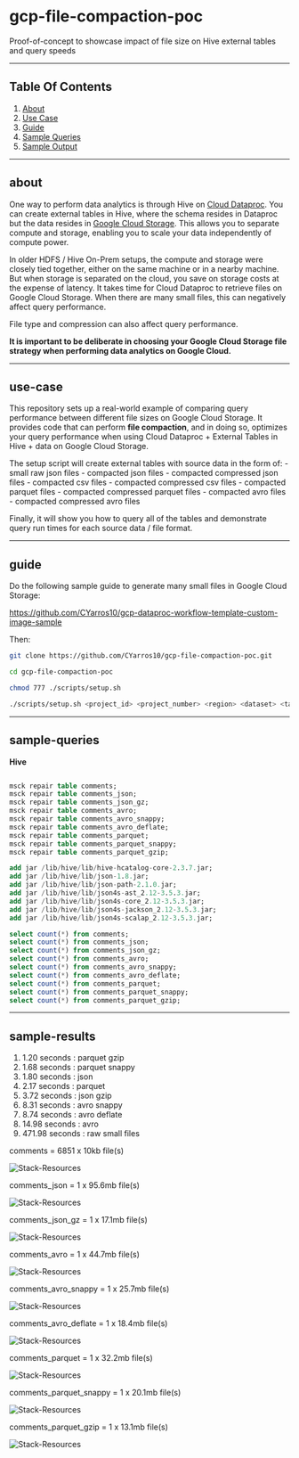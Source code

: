 # gcp-file-compaction-poc

Proof-of-concept to showcase impact of file size on Hive external tables and query speeds

----

## Table Of Contents

1. [About](#about)
2. [Use Case](#use-case)
3. [Guide](#guide)
4. [Sample Queries](#sample-queries)
5. [Sample Output](#sample-output)


----

## about

One way to perform data analytics is through Hive on [Cloud Dataproc]().  You can create external tables in Hive, where the schema resides in Dataproc but the data resides in [Google Cloud Storage]().  This allows you to separate compute and storage, enabling you to scale your data independently of compute power.  

In older HDFS / Hive On-Prem setups, the compute and storage were closely tied together, either on the same machine or in a nearby machine.  But when storage is separated on the cloud, you save on storage costs at the expense of latency.  It takes time for Cloud Dataproc to retrieve files on Google Cloud Storage.  When there are many small files, this can negatively affect query performance.

File type and compression can also affect query performance.  

**It is important to be deliberate in choosing your Google Cloud Storage file strategy when performing data analytics on Google Cloud.**


----

## use-case

This repository sets up a real-world example of comparing query performance between different file sizes on Google Cloud Storage.  It provides code that can perform **file compaction**, and in doing so, optimizes your query performance when using Cloud Dataproc + External Tables in Hive + data on Google Cloud Storage.

The setup script will create external tables with source data in the form of:
    - small raw json files
    - compacted json files
    - compacted compressed json files
    - compacted csv files
    - compacted compressed csv files
    - compacted parquet files
    - compacted compressed parquet files
    - compacted avro files
    - compacted compressed avro files

Finally, it will show you how to query all of the tables and demonstrate query run times for each source data / file format.

----

## guide


Do the following sample guide to generate many small files in Google Cloud Storage:

https://github.com/CYarros10/gcp-dataproc-workflow-template-custom-image-sample

Then:

```bash
git clone https://github.com/CYarros10/gcp-file-compaction-poc.git

cd gcp-file-compaction-poc

chmod 777 ./scripts/setup.sh

./scripts/setup.sh <project_id> <project_number> <region> <dataset> <table>
```

----

## sample-queries

**Hive**

```sql

msck repair table comments;
msck repair table comments_json;
msck repair table comments_json_gz;
msck repair table comments_avro;
msck repair table comments_avro_snappy;
msck repair table comments_avro_deflate;
msck repair table comments_parquet;
msck repair table comments_parquet_snappy;
msck repair table comments_parquet_gzip;

add jar /lib/hive/lib/hive-hcatalog-core-2.3.7.jar;
add jar /lib/hive/lib/json-1.8.jar;
add jar /lib/hive/lib/json-path-2.1.0.jar;
add jar /lib/hive/lib/json4s-ast_2.12-3.5.3.jar;
add jar /lib/hive/lib/json4s-core_2.12-3.5.3.jar;
add jar /lib/hive/lib/json4s-jackson_2.12-3.5.3.jar;
add jar /lib/hive/lib/json4s-scalap_2.12-3.5.3.jar;

select count(*) from comments;
select count(*) from comments_json;
select count(*) from comments_json_gz;
select count(*) from comments_avro;
select count(*) from comments_avro_snappy;
select count(*) from comments_avro_deflate;
select count(*) from comments_parquet;
select count(*) from comments_parquet_snappy;
select count(*) from comments_parquet_gzip;

```

----

## sample-results

1) 1.20 seconds   :   parquet gzip
2) 1.68 seconds   :   parquet snappy
3) 1.80 seconds   :   json
4) 2.17 seconds   :   parquet
5) 3.72 seconds   :   json gzip
6) 8.31 seconds   :   avro snappy
7) 8.74 seconds   :   avro deflate
8) 14.98 seconds  :   avro
9) 471.98 seconds :   raw small files

comments = 6851 x 10kb file(s)

![Stack-Resources](images/comments.png)

comments_json = 1 x 95.6mb file(s)

![Stack-Resources](images/comments_json.png)

comments_json_gz = 1 x 17.1mb file(s)

![Stack-Resources](images/comments_json_gz.png)

comments_avro = 1 x 44.7mb file(s)

![Stack-Resources](images/comments_avro.png)

comments_avro_snappy = 1 x 25.7mb file(s)

![Stack-Resources](images/comments_avro_snappy.png)

comments_avro_deflate = 1 x 18.4mb file(s)

![Stack-Resources](images/comments_avro_deflate.png)

comments_parquet = 1 x 32.2mb file(s)

![Stack-Resources](images/comments_parquet.png)

comments_parquet_snappy = 1 x 20.1mb file(s)

![Stack-Resources](images/comments_parquet_snappy.png)

comments_parquet_gzip = 1 x 13.1mb file(s)

![Stack-Resources](images/comments_parquet_gzip.png)